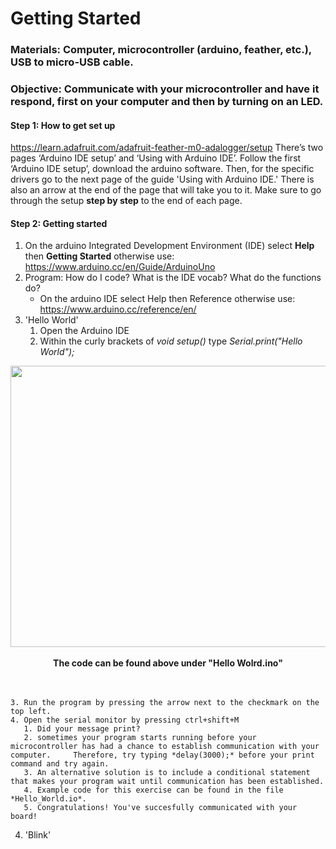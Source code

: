 # Getting Started
### Materials: Computer, microcontroller (arduino, feather, etc.), USB to micro-USB cable.
### Objective: Communicate with your microcontroller and have it respond, first on your computer and then by turning on an LED.

#### Step 1: How to get set up
https://learn.adafruit.com/adafruit-feather-m0-adalogger/setup
There’s two pages ‘Arduino IDE setup’ and ‘Using with Arduino IDE’. Follow the first ‘Arduino IDE setup’, download the arduino software. Then, for the specific drivers go to the next page of the guide 'Using with Arduino IDE.' There is also an arrow at the end of the page that will take you to it. Make sure to go through the setup **step by step** to the end of each page.

#### Step 2: Getting started
1. On the arduino Integrated Development Environment (IDE) select **Help** then **Getting Started** otherwise use: https://www.arduino.cc/en/Guide/ArduinoUno 
2. Program: How do I code? What is the IDE vocab? What do the functions do?
   - On the arduino IDE select Help then Reference otherwise use: https://www.arduino.cc/reference/en/ 
3. 'Hello World'
    1. Open the Arduino IDE
    2. Within the curly brackets of *void setup()* type *Serial.print("Hello World");*
<p align="center">
  <img width="620" height="450" src="https://user-images.githubusercontent.com/52707386/75636160-38f38f80-5bd1-11ea-8749-c8b5e02a5b5c.png"> 
   </br><br>
   <b>The code can be found above under "Hello Wolrd.ino" </b><br> 
   </br><br>
</p>  

    3. Run the program by pressing the arrow next to the checkmark on the top left.
    4. Open the serial monitor by pressing ctrl+shift+M
       1. Did your message print?
       2. sometimes your program starts running before your microcontroller has had a chance to establish communication with your computer.     Therefore, try typing *delay(3000);* before your print command and try again.
       3. An alternative solution is to include a conditional statement that makes your program wait until communication has been established.
       4. Example code for this exercise can be found in the file *Hello_World.io*.
       5. Congratulations! You've succesfully communicated with your board!
4. 'Blink'
